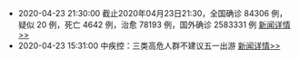 - 2020-04-23 21:30:00  截止2020年04月23日21:30，全国确诊 84306 例，疑似 20 例，死亡 4642 例，治愈 78193 例，国外确诊 2583331 例  [新闻详情>>](https://github.com/AlbertGithubHome/ChineseVictory/blob/master/PneumoniaMap/20200423213000.jpg)
- 2020-04-23 15:31:00  中疾控：三类高危人群不建议五一出游  [新闻详情>>](http://news.sina.com.cn/c/2020-04-23/doc-iirczymi7935045.shtml)
